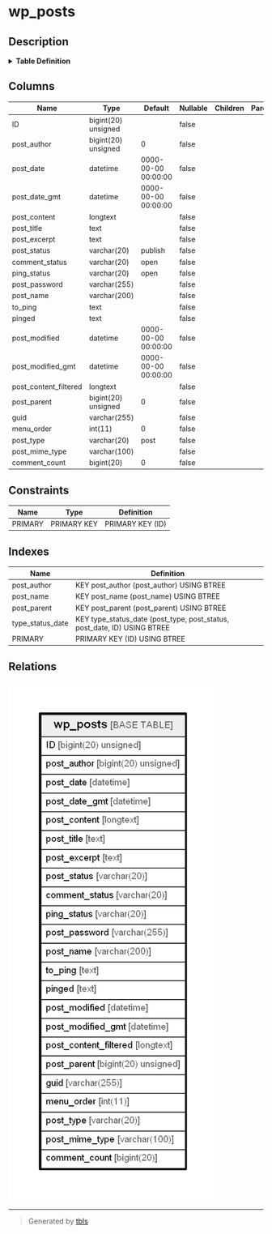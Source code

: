 # wp_posts

## Description

<details>
<summary><strong>Table Definition</strong></summary>

```sql
CREATE TABLE `wp_posts` (
  `ID` bigint(20) unsigned NOT NULL AUTO_INCREMENT,
  `post_author` bigint(20) unsigned NOT NULL DEFAULT '0',
  `post_date` datetime NOT NULL DEFAULT '0000-00-00 00:00:00',
  `post_date_gmt` datetime NOT NULL DEFAULT '0000-00-00 00:00:00',
  `post_content` longtext COLLATE utf8mb4_unicode_520_ci NOT NULL,
  `post_title` text COLLATE utf8mb4_unicode_520_ci NOT NULL,
  `post_excerpt` text COLLATE utf8mb4_unicode_520_ci NOT NULL,
  `post_status` varchar(20) COLLATE utf8mb4_unicode_520_ci NOT NULL DEFAULT 'publish',
  `comment_status` varchar(20) COLLATE utf8mb4_unicode_520_ci NOT NULL DEFAULT 'open',
  `ping_status` varchar(20) COLLATE utf8mb4_unicode_520_ci NOT NULL DEFAULT 'open',
  `post_password` varchar(255) COLLATE utf8mb4_unicode_520_ci NOT NULL DEFAULT '',
  `post_name` varchar(200) COLLATE utf8mb4_unicode_520_ci NOT NULL DEFAULT '',
  `to_ping` text COLLATE utf8mb4_unicode_520_ci NOT NULL,
  `pinged` text COLLATE utf8mb4_unicode_520_ci NOT NULL,
  `post_modified` datetime NOT NULL DEFAULT '0000-00-00 00:00:00',
  `post_modified_gmt` datetime NOT NULL DEFAULT '0000-00-00 00:00:00',
  `post_content_filtered` longtext COLLATE utf8mb4_unicode_520_ci NOT NULL,
  `post_parent` bigint(20) unsigned NOT NULL DEFAULT '0',
  `guid` varchar(255) COLLATE utf8mb4_unicode_520_ci NOT NULL DEFAULT '',
  `menu_order` int(11) NOT NULL DEFAULT '0',
  `post_type` varchar(20) COLLATE utf8mb4_unicode_520_ci NOT NULL DEFAULT 'post',
  `post_mime_type` varchar(100) COLLATE utf8mb4_unicode_520_ci NOT NULL DEFAULT '',
  `comment_count` bigint(20) NOT NULL DEFAULT '0',
  PRIMARY KEY (`ID`),
  KEY `post_name` (`post_name`(191)),
  KEY `type_status_date` (`post_type`,`post_status`,`post_date`,`ID`),
  KEY `post_parent` (`post_parent`),
  KEY `post_author` (`post_author`)
) ENGINE=InnoDB AUTO_INCREMENT=4 DEFAULT CHARSET=utf8mb4 COLLATE=utf8mb4_unicode_520_ci
```

</details>

## Columns

| Name | Type | Default | Nullable | Children | Parents | Comment |
| ---- | ---- | ------- | -------- | -------- | ------- | ------- |
| ID | bigint(20) unsigned |  | false |  |  |  |
| post_author | bigint(20) unsigned | 0 | false |  |  |  |
| post_date | datetime | 0000-00-00 00:00:00 | false |  |  |  |
| post_date_gmt | datetime | 0000-00-00 00:00:00 | false |  |  |  |
| post_content | longtext |  | false |  |  |  |
| post_title | text |  | false |  |  |  |
| post_excerpt | text |  | false |  |  |  |
| post_status | varchar(20) | publish | false |  |  |  |
| comment_status | varchar(20) | open | false |  |  |  |
| ping_status | varchar(20) | open | false |  |  |  |
| post_password | varchar(255) |  | false |  |  |  |
| post_name | varchar(200) |  | false |  |  |  |
| to_ping | text |  | false |  |  |  |
| pinged | text |  | false |  |  |  |
| post_modified | datetime | 0000-00-00 00:00:00 | false |  |  |  |
| post_modified_gmt | datetime | 0000-00-00 00:00:00 | false |  |  |  |
| post_content_filtered | longtext |  | false |  |  |  |
| post_parent | bigint(20) unsigned | 0 | false |  |  |  |
| guid | varchar(255) |  | false |  |  |  |
| menu_order | int(11) | 0 | false |  |  |  |
| post_type | varchar(20) | post | false |  |  |  |
| post_mime_type | varchar(100) |  | false |  |  |  |
| comment_count | bigint(20) | 0 | false |  |  |  |

## Constraints

| Name | Type | Definition |
| ---- | ---- | ---------- |
| PRIMARY | PRIMARY KEY | PRIMARY KEY (ID) |

## Indexes

| Name | Definition |
| ---- | ---------- |
| post_author | KEY post_author (post_author) USING BTREE |
| post_name | KEY post_name (post_name) USING BTREE |
| post_parent | KEY post_parent (post_parent) USING BTREE |
| type_status_date | KEY type_status_date (post_type, post_status, post_date, ID) USING BTREE |
| PRIMARY | PRIMARY KEY (ID) USING BTREE |

## Relations

![er](wp_posts.png)

---

> Generated by [tbls](https://github.com/k1LoW/tbls)
